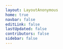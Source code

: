 ```yaml
---
layout: LayoutAnonymous
home: true
navbar: false
editLink: false
lastUpdated: false
contributors: false
sidebar: false
---
```


<script>
    if(!__SSR__) {
        window.location.replace('/.auth/login/github');
    }
</script>
